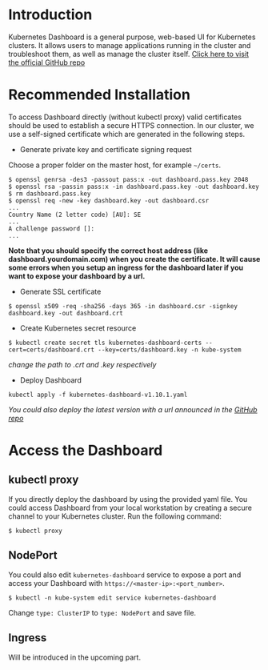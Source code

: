 # Introduction

Kubernetes Dashboard is a general purpose, web-based UI for Kubernetes clusters. It allows users to manage applications running in the cluster and troubleshoot them, as well as manage the cluster itself. [Click here to visit the official GitHub repo](https://github.com/kubernetes/dashboard)

# Recommended Installation

To access Dashboard directly (without kubectl proxy) valid certificates should be used to establish a secure HTTPS connection. In our cluster, we use a self-signed certificate which are generated in the following steps.

- Generate private key and certificate signing request

Choose a proper folder on the master host, for example `~/certs`.

```
$ openssl genrsa -des3 -passout pass:x -out dashboard.pass.key 2048
$ openssl rsa -passin pass:x -in dashboard.pass.key -out dashboard.key
$ rm dashboard.pass.key
$ openssl req -new -key dashboard.key -out dashboard.csr
...
Country Name (2 letter code) [AU]: SE
...
A challenge password []:
...

```

**Note that you should specify the correct host address (like dashboard.yourdomain.com) when you create the certificate. It will cause some errors when you setup an ingress for the dashboard later if you want to expose your dashboard by a url.**

- Generate SSL certificate

```
$ openssl x509 -req -sha256 -days 365 -in dashboard.csr -signkey dashboard.key -out dashboard.crt
```

- Create Kubernetes secret resource

```
$ kubectl create secret tls kubernetes-dashboard-certs --cert=certs/dashboard.crt --key=certs/dashboard.key -n kube-system
```
*change the path to .crt and .key respectively*

- Deploy Dashboard

```
kubectl apply -f kubernetes-dashboard-v1.10.1.yaml
```
*You could also deploy the latest version with a url announced in the [GitHub repo]((https://github.com/kubernetes/dashboard))*

# Access the Dashboard

## kubectl proxy

If you directly deploy the dashboard by using the provided yaml file. You could access Dashboard from your local workstation by creating a secure channel to your Kubernetes cluster. Run the following command:

```
$ kubectl proxy
```

## NodePort

You could also edit `kubernetes-dashboard` service to expose a port and access your Dashboard with `https://<master-ip>:<port_number>`.

```
$ kubectl -n kube-system edit service kubernetes-dashboard
```

Change `type: ClusterIP` to `type: NodePort` and save file.

## Ingress

Will be introduced in the upcoming part.